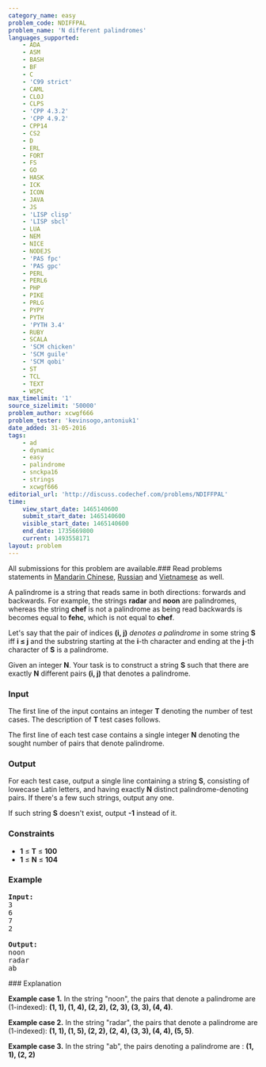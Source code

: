 ```yaml
---
category_name: easy
problem_code: NDIFFPAL
problem_name: 'N different palindromes'
languages_supported:
    - ADA
    - ASM
    - BASH
    - BF
    - C
    - 'C99 strict'
    - CAML
    - CLOJ
    - CLPS
    - 'CPP 4.3.2'
    - 'CPP 4.9.2'
    - CPP14
    - CS2
    - D
    - ERL
    - FORT
    - FS
    - GO
    - HASK
    - ICK
    - ICON
    - JAVA
    - JS
    - 'LISP clisp'
    - 'LISP sbcl'
    - LUA
    - NEM
    - NICE
    - NODEJS
    - 'PAS fpc'
    - 'PAS gpc'
    - PERL
    - PERL6
    - PHP
    - PIKE
    - PRLG
    - PYPY
    - PYTH
    - 'PYTH 3.4'
    - RUBY
    - SCALA
    - 'SCM chicken'
    - 'SCM guile'
    - 'SCM qobi'
    - ST
    - TCL
    - TEXT
    - WSPC
max_timelimit: '1'
source_sizelimit: '50000'
problem_author: xcwgf666
problem_tester: 'kevinsogo,antoniuk1'
date_added: 31-05-2016
tags:
    - ad
    - dynamic
    - easy
    - palindrome
    - snckpa16
    - strings
    - xcwgf666
editorial_url: 'http://discuss.codechef.com/problems/NDIFFPAL'
time:
    view_start_date: 1465140600
    submit_start_date: 1465140600
    visible_start_date: 1465140600
    end_date: 1735669800
    current: 1493558171
layout: problem
---
```

All submissions for this problem are available.###  Read problems statements in [Mandarin Chinese](http://www.codechef.com/download/translated/SNCKPA16/mandarin/NDIFFPAL.pdf), [Russian](http://www.codechef.com/download/translated/SNCKPA16/russian/NDIFFPAL.pdf) and [Vietnamese](http://www.codechef.com/download/translated/SNCKPA16/vietnamese/NDIFFPAL.pdf) as well.

A palindrome is a string that reads same in both directions: forwards and backwards. For example, the strings **radar** and **noon** are palindromes, whereas the string **chef** is not a palindrome as being read backwards is becomes equal to **fehc**, which is not equal to **chef**.

Let's say that the pair of indices **(i, j)** _denotes a palindrome_ in some string **S** iff **i ≤ j** and the substring starting at the **i**-th character and ending at the **j**-th character of **S** is a palindrome.

Given an integer **N**. Your task is to construct a string **S** such that there are exactly **N** different pairs **(i, j)** that denotes a palindrome.

### Input

The first line of the input contains an integer **T** denoting the number of test cases. The description of **T** test cases follows.

The first line of each test case contains a single integer **N** denoting the sought number of pairs that denote palindrome.

### Output

For each test case, output a single line containing a string **S**, consisting of lowecase Latin letters, and having exactly **N** distinct palindrome-denoting pairs. If there's a few such strings, output any one.

If such string **S** doesn't exist, output **-1** instead of it.

### Constraints

- **1** ≤ **T** ≤ **100**
- **1** ≤ **N** ≤ **104**

### Example

<pre><b>Input:</b>
<tt>3
6
7
2
</tt>
<b>Output:</b>
<tt>noon
radar
ab</tt>
</pre>### Explanation
**Example case 1.** In the string "noon", the pairs that denote a palindrome are (1-indexed): **(1, 1), (1, 4), (2, 2), (2, 3), (3, 3), (4, 4)**.

**Example case 2.** In the string "radar", the pairs that denote a palindrome are (1-indexed): **(1, 1), (1, 5), (2, 2), (2, 4), (3, 3), (4, 4), (5, 5)**.

**Example case 3.** In the string "ab", the pairs denoting a palindrome are : **(1, 1), (2, 2)**
